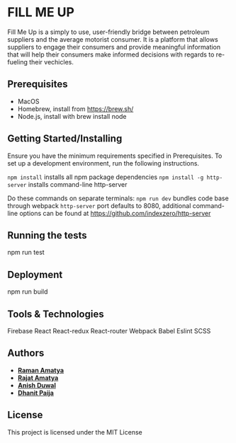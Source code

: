 # FILL ME UP

Fill Me Up is a simply to use, user-friendly bridge between petroleum suppliers and the average motorist consumer. It is a platform that allows suppliers to engage their consumers and provide meaningful information that will help their consumers make informed decisions with regards to re-fueling their vechicles.

## Prerequisites

- MacOS
- Homebrew, install from https://brew.sh/
- Node.js, install with brew install node

## Getting Started/Installing

Ensure you have the minimum requirements specified in Prerequisites. To set up a development environment, run the following instructions.

```npm install``` installs all npm package dependencies
```npm install -g http-server``` installs command-line http-server

Do these commands on separate terminals:
```npm run dev``` bundles code base through webpack
```http-server``` port defaults to 8080, additional command-line options can be found at https://github.com/indexzero/http-server

## Running the tests

npm run test

## Deployment

npm run build

## Tools & Technologies

Firebase
React
React-redux
React-router
Webpack
Babel
Eslint
SCSS 

## Authors

* **[Raman Amatya](https://github.com/ramanamatya)**
* **[Rajat Amatya](https://github.com/rajatamatya)**
* **[Anish Duwal](https://github.com/duwalanise)**
* **[Dhanit Paija](https://github.com/DhanitP)**


## License

This project is licensed under the MIT License
